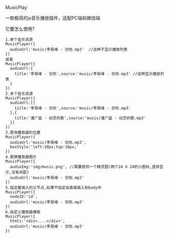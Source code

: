 MusicPlay

一款极简的js音乐播放插件，适配PC端和微信端

  它要怎么使用?      

    1.单个音乐资源
    MusicPlayer({      
      audioUrl:'music/李易峰 - 剑伤.mp3'  //这种不显示播放列表    
    })    
    或者         
    MusicPlayer({              
      audioUrl:{               
        title:'李易峰 - 剑伤',source:'music/李易峰 - 剑伤.mp3' //这种显示播放列表             
      }            
    })              
    2.多个音乐资源             
    MusicPlayer({              
      audioUrl:[{        
        title:'李易峰 - 剑伤',source:'music/李易峰 - 剑伤.mp3'         
      },{
        title:'潘广益 - 纪念的歌',source:'music/潘广益 - 纪念的歌.mp3'          
      }]                   
    })                             
    3.更改播放器的位置              
    MusicPlayer({                 
      audioUrl:'music/李易峰 - 剑伤.mp3',             
      boxStyle:'left:10px;top:10px;'             
    })
    4.更换播放器图片             
    MusicPlayer({                      
      audioImg:'img/music.png', //需要提供一个精灵图(两个24 X 24的小图标,竖排显示,没有间距)            
      audioUrl:'music/李易峰 - 剑伤.mp3'               
    })                 
    5.指定要插入的父节点,如果不指定会直接插入到body中               
    MusicPlayer({               
      nodeID:'id',                   
      audioUrl:'music/李易峰 - 剑伤.mp3'                
    })                
    6.自定义播放器模板          
    MusicPlayer({             
      htmls:'<div>....</div>',            
      audioUrl:'music/李易峰 - 剑伤.mp3'                           
    })              

  
